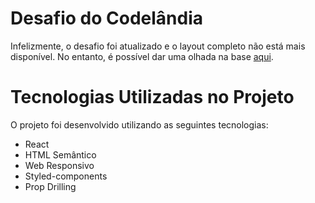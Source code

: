 # Desafio do Codelândia

Infelizmente, o desafio foi atualizado e o layout completo não está mais disponível. No entanto,
é possível dar uma olhada na base [aqui](https://www.figma.com/file/Yb9IBH56g7T1hdIyZ3BMNO/Desafios---Codel%C3%A2ndia?type=design&node-id=1883-2&mode=design&t=dn9aub8xGjFsZnlL-0).

# Tecnologias Utilizadas no Projeto

O projeto foi desenvolvido utilizando as seguintes tecnologias:

- React
- HTML Semântico
- Web Responsivo
- Styled-components
- Prop Drilling

  


